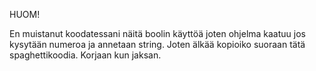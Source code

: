 HUOM!

En muistanut koodatessani näitä boolin käyttöä joten ohjelma kaatuu jos kysytään numeroa ja annetaan string. Joten älkää kopioiko suoraan tätä spaghettikoodia. Korjaan kun jaksan.